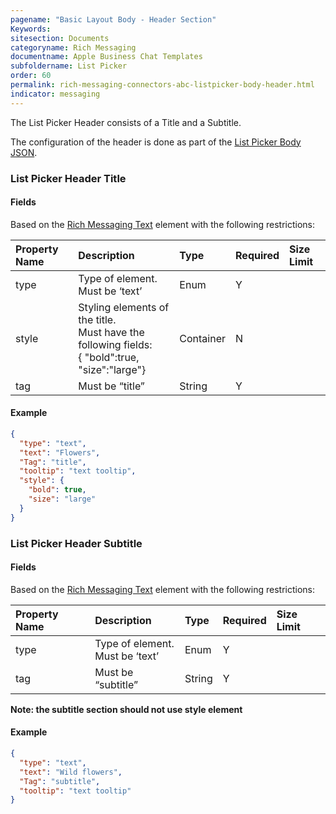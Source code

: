 ```yaml
---
pagename: "Basic Layout Body - Header Section"
Keywords:
sitesection: Documents
categoryname: Rich Messaging
documentname: Apple Business Chat Templates
subfoldername: List Picker
order: 60
permalink: rich-messaging-connectors-abc-listpicker-body-header.html
indicator: messaging
---
```


The List Picker Header consists of a Title and a Subtitle.

The configuration of the header is done as part of the [List Picker Body JSON](rich-messaging-connectors-abc-listpicker-body.html).

### List Picker Header Title

#### Fields

Based on the [Rich Messaging Text](rich-messaging-basic-elements-text.html) element with the following restrictions:

| Property Name | Description | Type | Required | Size Limit |
| :--- | :--- | :--- | :--- | :--- |
| type | Type of element. <br/> Must be ‘text’ | Enum | Y |  |
| style | Styling elements of the title. </br>Must have the following fields:<br/>{ "bold":true,<br/>			"size":"large"}  | Container | N |  |
| tag | Must be “title” | String | Y |  |

#### Example

```json
{
  "type": "text",
  "text": "Flowers",
  "Tag": "title",
  "tooltip": "text tooltip",
  "style": {
    "bold": true,
    "size": "large"
  }
}
```

### List Picker Header Subtitle

#### Fields

Based on the [Rich Messaging Text](rich-messaging-basic-elements-text.html) element with the following restrictions:

| Property Name | Description | Type | Required | Size Limit |
| :--- | :--- | :--- | :--- | :--- |
| type | Type of element. <br/> Must be ‘text’ | Enum | Y |  |
| tag | Must be “subtitle” | String | Y |  |

**Note: the subtitle section should not use style element**

#### Example

```json
{
  "type": "text",
  "text": "Wild flowers",
  "Tag": "subtitle",
  "tooltip": "text tooltip"
}
```

